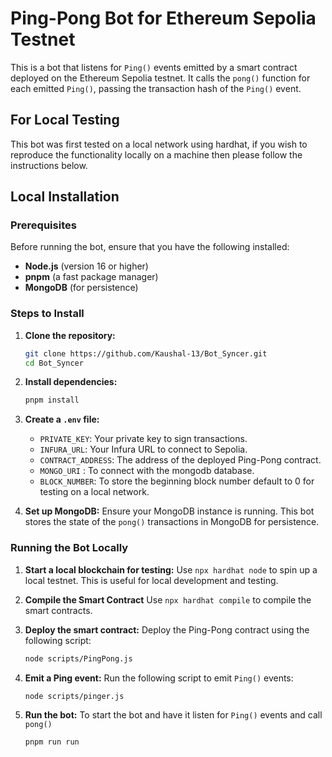 # Ping-Pong Bot for Ethereum Sepolia Testnet

This is a bot that listens for `Ping()` events emitted by a smart contract deployed on the Ethereum Sepolia testnet. It calls the `pong()` function for each emitted `Ping()`, passing the transaction hash of the `Ping()` event.

## For Local Testing
This bot was first tested on a local network using hardhat, if you wish to reproduce the functionality locally on a machine then please follow the instructions below.
## Local Installation

### Prerequisites
Before running the bot, ensure that you have the following installed:
- **Node.js** (version 16 or higher)
- **pnpm** (a fast package manager)
- **MongoDB** (for persistence)

### Steps to Install

1. **Clone the repository:**
   ```bash
   git clone https://github.com/Kaushal-13/Bot_Syncer.git
   cd Bot_Syncer

2. **Install dependencies:**
   ```bash
   pnpm install
   ```

3. **Create a `.env` file:**
   
   - `PRIVATE_KEY`: Your private key to sign transactions.
   - `INFURA_URL`: Your Infura URL to connect to Sepolia.
   - `CONTRACT_ADDRESS`: The address of the deployed Ping-Pong contract.
   - `MONGO_URI` : To connect with the mongodb database.
   - `BLOCK_NUMBER`: To store the beginning block number default to 0 for testing on a local network.

4. **Set up MongoDB:**
   Ensure your MongoDB instance is running. This bot stores the state of the `pong()` transactions in MongoDB for persistence.

### Running the Bot Locally

1. **Start a local blockchain for testing:**
   Use `npx hardhat node` to spin up a local testnet. This is useful for local development and testing.
2. **Compile the Smart Contract**
   Use `npx hardhat compile` to compile the smart contracts.
4. **Deploy the smart contract:**
   Deploy the Ping-Pong contract using the following script:
   ```bash
   node scripts/PingPong.js
   ```

5. **Emit a Ping event:**
   Run the following script to emit `Ping()` events:
   ```bash
   node scripts/pinger.js
   ```

6. **Run the bot:**
   To start the bot and have it listen for `Ping()` events and call `pong()`
   ```bash
   pnpm run run
   ```
```

